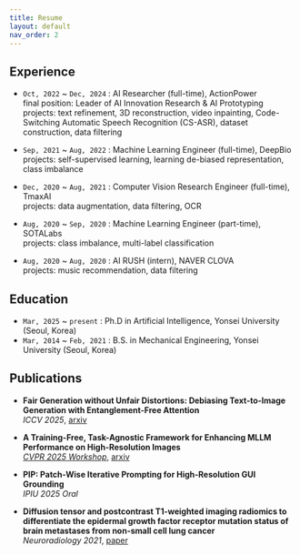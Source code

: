 ```yaml
---
title: Resume
layout: default
nav_order: 2
---
```


## Experience

- `Oct, 2022` ~ `Dec, 2024` : AI Researcher (full-time), ActionPower  
  final position: Leader of AI Innovation Research & AI Prototyping  
  projects: text refinement, 3D reconstruction, video inpainting, Code-Switching Automatic Speech Recognition (CS-ASR), dataset construction, data filtering

- `Sep, 2021` ~ `Aug, 2022` : Machine Learning Engineer (full-time), DeepBio  
  projects: self-supervised learning, learning de-biased representation, class imbalance

- `Dec, 2020` ~ `Aug, 2021` : Computer Vision Research Engineer (full-time), TmaxAI  
  projects: data augmentation, data filtering, OCR

- `Aug, 2020` ~ `Sep, 2020` : Machine Learning Engineer (part-time), SOTALabs  
  projects: class imbalance, multi-label classification

- `Aug, 2020` ~ `Aug, 2020` : AI RUSH (intern), NAVER CLOVA  
  projects: music recommendation, data filtering



## Education

- `Mar, 2025` ~ `present` : Ph.D in Artificial Intelligence, Yonsei University (Seoul, Korea)
- `Mar, 2014` ~ `Feb, 2021` : B.S. in Mechanical Engineering, Yonsei University (Seoul, Korea)



## Publications

- **Fair Generation without Unfair Distortions: Debiasing Text-to-Image Generation with Entanglement-Free Attention**  
  *ICCV 2025*, [arxiv](https://arxiv.org/abs/2506.13298)  

- **A Training-Free, Task-Agnostic Framework for Enhancing MLLM Performance on High-Resolution Images**  
  [*CVPR 2025 Workshop*](https://sites.google.com/view/eval-fomo-2-cvpr/home), [arxiv](https://arxiv.org/abs/2507.10202)  

- **PIP: Patch-Wise Iterative Prompting for High-Resolution GUI Grounding**  
  *IPIU 2025 Oral*  

- **Diffusion tensor and postcontrast T1-weighted imaging radiomics to differentiate the epidermal growth factor receptor mutation status of brain metastases from non-small cell lung cancer**  
  *Neuroradiology 2021*, [paper](https://doi.org/10.1007/s00234-020-02529-2)  
